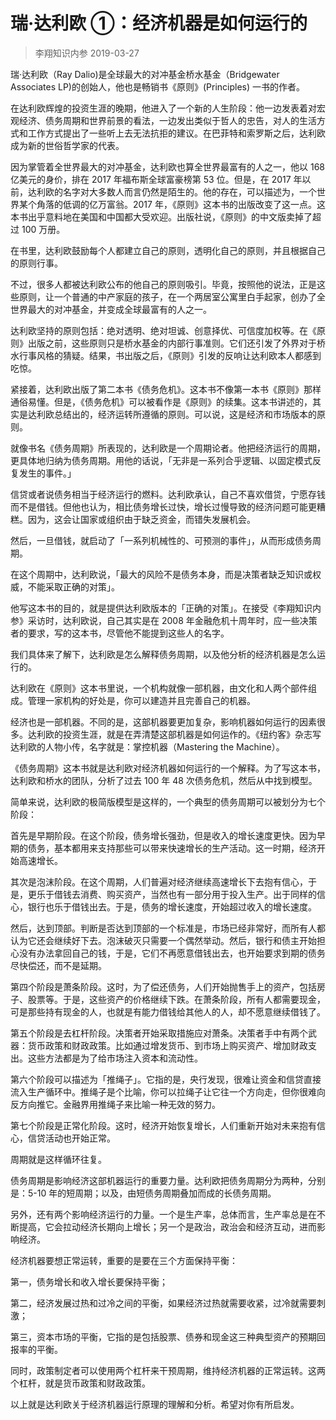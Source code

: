 # 瑞·达利欧 ①：经济机器是如何运行的
> 李翔知识内参
2019-03-27

瑞·达利欧（Ray Dalio)是全球最大的对冲基金桥水基金（Bridgewater Associates LP)的创始人，他也是畅销书《原则》(Principles) 一书的作者。

在达利欧辉煌的投资生涯的晚期，他进入了一个新的人生阶段：他一边发表着对宏观经济、债务周期和世界前景的看法，一边发出类似于哲人的忠告，对人的生活方式和工作方式提出了一些听上去无法抗拒的建议。在巴菲特和索罗斯之后，达利欧成为新的世俗哲学家的代表。

因为掌管着全世界最大的对冲基金，达利欧也算全世界最富有的人之一，他以 168 亿美元的身价，排在 2017 年福布斯全球富豪榜第 53 位。但是，在 2017 年以前，达利欧的名字对大多数人而言仍然是陌生的。他的存在，可以描述为，一个世界某个角落的低调的亿万富翁。2017 年，《原则》这本书的出版改变了这一点。这本书出乎意料地在美国和中国都大受欢迎。出版社说，《原则》的中文版卖掉了超过 100 万册。

在书里，达利欧鼓励每个人都建立自己的原则，透明化自己的原则，并且根据自己的原则行事。

不过，很多人都被达利欧公布的他自己的原则吸引。毕竟，按照他的说法，正是这些原则，让一个普通的中产家庭的孩子，在一个两居室公寓里白手起家，创办了全世界最大的对冲基金，并变成全球最富有的人之一。

达利欧坚持的原则包括：绝对透明、绝对坦诚、创意择优、可信度加权等。在《原则》出版之前，这些原则只是桥水基金的内部行事准则。它们还引发了外界对于桥水行事风格的猜疑。结果，书出版之后，《原则》引发的反响让达利欧本人都感到吃惊。

紧接着，达利欧出版了第二本书《债务危机》。这本书不像第一本书《原则》那样通俗易懂。但是，《债务危机》可以被看作是《原则》的续集。这本书讲述的，其实是达利欧总结出的，经济运转所遵循的原则。可以说，这是经济和市场版本的原则。

就像书名《债务周期》所表现的，达利欧是一个周期论者。他把经济运行的周期，更具体地归纳为债务周期。用他的话说，「无非是一系列合乎逻辑、以固定模式反复发生的事件。」

信贷或者说债务相当于经济运行的燃料。达利欧承认，自己不喜欢借贷，宁愿存钱而不是借钱。但他也认为，相比债务增长过快，增长过慢导致的经济问题可能更糟糕。因为，这会让国家或组织由于缺乏资金，而错失发展机会。

然后，一旦借钱，就启动了「一系列机械性的、可预测的事件」，从而形成债务周期。

在这个周期中，达利欧说，「最大的风险不是债务本身，而是决策者缺乏知识或权威，不能采取正确的对策」。

他写这本书的目的，就是提供达利欧版本的「正确的对策」。在接受《李翔知识内参》采访时，达利欧说，自己其实是在 2008 年金融危机十周年时，应一些决策者的要求，写的这本书，尽管他不能提到这些人的名字。

我们具体来了解下，达利欧是怎么解释债务周期，以及他分析的经济机器是怎么运行的。

达利欧在《原则》这本书里说，一个机构就像一部机器，由文化和人两个部件组成。管理一家机构的好处是，你可以建造并且完善自己的机器。

经济也是一部机器。不同的是，这部机器要更加复杂，影响机器如何运行的因素很多。达利欧的投资生涯，就是在弄清楚这部机器是如何运作的。《纽约客》杂志写达利欧的人物小传，名字就是：掌控机器（Mastering the Machine）。

《债务周期》这本书就是达利欧对经济机器如何运行的一个解释。为了写这本书，达利欧和桥水的团队，分析了过去 100 年 48 次债务危机，然后从中找到模型。

简单来说，达利欧的极简版模型是这样的，一个典型的债务周期可以被划分为七个阶段：

首先是早期阶段。在这个阶段，债务增长强劲，但是收入的增长速度更快。因为早期的债务，基本都用来支持那些可以带来快速增长的生产活动。这一时期，经济开始高速增长。

其次是泡沫阶段。在这个周期，人们普遍对经济继续高速增长下去抱有信心，于是，更乐于借钱去消费、购买资产，当然也有一部分用于投入生产。出于同样的信心，银行也乐于借钱出去。于是，债务的增长速度，开始超过收入的增长速度。

然后，达到顶部。判断是否达到顶部的一个标准是，市场已经非常好，而所有人都认为它还会继续好下去。泡沫破灭只需要一个偶然举动。然后，银行和债主开始担心没有办法拿回自己的钱，于是，它们不再愿意借钱出去，也开始要求到期的债务尽快偿还，而不是延期。

第四个阶段是萧条阶段。这时，为了偿还债务，人们开始抛售手上的资产，包括房子、股票等。于是，这些资产的价格继续下跌。在萧条阶段，所有人都需要现金，可是那些持有现金的人，也就是有能力借钱给其他人的人，却不愿意继续借钱了。

第五个阶段是去杠杆阶段。决策者开始采取措施应对萧条。决策者手中有两个武器：货币政策和财政政策。比如通过增发货币、到市场上购买资产、增加财政支出。这些方法都是为了给市场注入资本和流动性。

第六个阶段可以描述为「推绳子」。它指的是，央行发现，很难让资金和信贷直接流入生产循环中。推绳子是个比喻，你可以拉绳子让它往一个方向走，但你很难向反方向推它。金融界用推绳子来比喻一种无效的努力。

第七个阶段是正常化阶段。这时，经济开始恢复增长，人们重新开始对未来抱有信心，信贷活动也开始正常。

周期就是这样循环往复。

债务周期是影响经济这部机器运行的重要力量。达利欧把债务周期分为两种，分别是：5-10 年的短周期；以及，由短债务周期叠加而成的长债务周期。

另外，还有两个影响经济运行的力量。一个是生产率，总体而言，生产率总是在不断提高，它会拉动经济长期向上增长；另一个是政治，政治会和经济互动，进而影响经济。

经济机器要想正常运转，重要的是要在三个方面保持平衡：

第一，债务增长和收入增长要保持平衡；

第二，经济发展过热和过冷之间的平衡，如果经济过热就需要收紧，过冷就需要刺激；

第三，资本市场的平衡，它指的是包括股票、债券和现金这三种典型资产的预期回报率的平衡。

同时，政策制定者可以使用两个杠杆来干预周期，维持经济机器的正常运转。这两个杠杆，就是货币政策和财政政策。

以上就是达利欧关于经济机器运行原理的理解和分析。希望对你有所启发。


